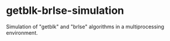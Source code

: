 # getblk-brlse-simulation
Simulation of "getblk" and "brlse" algorithms in a multiprocessing environment.
